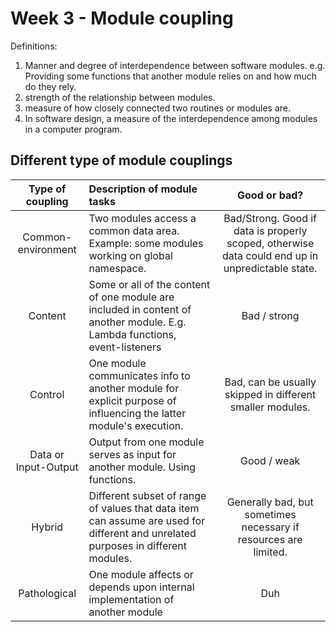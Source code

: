 # Week 3 - Module coupling

Definitions:
1. Manner and degree of interdependence between software modules. e.g. Providing some functions that another module relies on and how much do they rely.
2. strength of the relationship between modules.
3. measure of how closely connected two routines or modules are.
4. In software design, a measure of the interdependence among modules in a computer program.


## Different type of module couplings


| Type of coupling     | Description of module tasks                                                                                                       | Good or bad?                                                                           |
| :----------:         | :------------------                                                                                                               | :---------:                                                                            |
| Common-environment   | Two modules access a common data area. Example: some modules working on global namespace.                                         | Bad/Strong. Good if data is properly scoped, otherwise data could end up in unpredictable state.  |
| Content              | Some or all of the content of one module are included in content of another module. E.g. Lambda functions, event-listeners        | Bad / strong  |
| Control              | One module communicates info to another module for explicit purpose of influencing the latter module's execution.                 | Bad, can be usually skipped in different smaller modules.                              |
| Data or Input-Output | Output from one module serves as input for another module. Using functions.                                                       | Good / weak                                                                       |
| Hybrid               | Different subset of range of values that data item can assume are used for different and unrelated purposes in different modules. | Generally bad, but sometimes necessary if resources are limited.                       |
| Pathological         | One module affects or depends upon internal implementation of another module                                                      | Duh                                                                                    |
